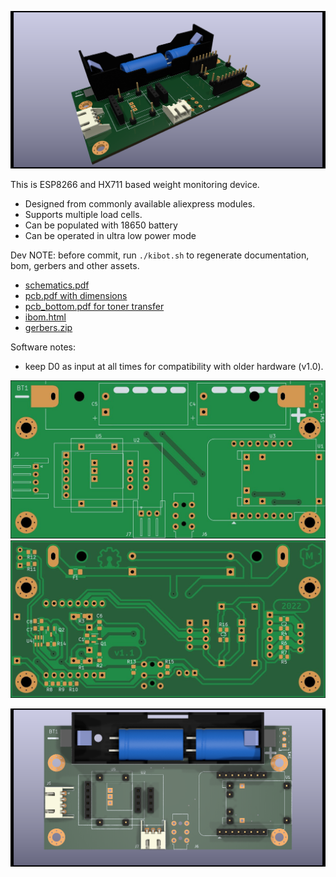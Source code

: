 ![PCB 3d main](gen/img_pcb_3d_main.png)


This is ESP8266 and HX711 based weight monitoring device.

* Designed from commonly available aliexpress modules.
* Supports multiple load cells.
* Can be populated with 18650 battery
* Can be operated in ultra low power mode


Dev NOTE: before commit, run `./kibot.sh` to regenerate documentation, bom, gerbers and other assets.

* [schematics.pdf](gen/schematics.pdf)
* [pcb.pdf with dimensions](gen/pcb.pdf)
* [pcb_bottom.pdf for toner transfer](gen/pcb_bottom.pdf)
* [ibom.html](gen/bom_ibom.html)
* [gerbers.zip](gen/gerbers/gerbers.zip)


Software notes:

* keep D0 as input at all times for compatibility with older hardware (v1.0).


![PCB 2d front bare](gen/img_pcb_2d_front_bare.jpg)
![PCB 2d back bare](gen/img_pcb_2d_back_bare.jpg)

![PCB 3d front](gen/img_pcb_3d_front.png)


